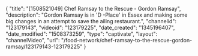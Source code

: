 {
    "title": "[1508521049] Chef Ramsay to the Rescue - Gordon Ramsay",
    "description": "Gordon Ramsay is in 'D -Place' in Essex and making some big changes in an attempt to save the ailing restaurant.",
    "channelid": "123179143",
    "videoid": "123179225",
    "date_created": "1345196407",
    "date_modified": "1508373259",
    "type": "captivate",
    "layout": "channelVideo",
    "url": "\/food-network\/chef-ramsay-to-the-rescue-gordon-ramsay\/123179143-123179225"
}